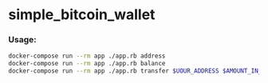 # simple_bitcoin_wallet

### Usage:
```bash
docker-compose run --rm app ./app.rb address
docker-compose run --rm app ./app.rb balance
docker-compose run --rm app ./app.rb transfer $UOUR_ADDRESS $AMOUNT_IN_SATOSHI
```
